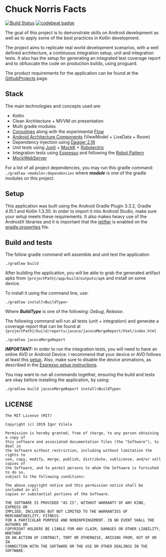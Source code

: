 # Chuck Norris Facts
[![Build Status](https://app.bitrise.io/app/9d7d60cad3099158/status.svg?token=6vSPd9qQzmW8lBs3v7wJ2A)](https://app.bitrise.io/app/9d7d60cad3099158)
[![codebeat badge](https://codebeat.co/badges/ed39b16c-5ee4-4144-9407-c3fcc72017bc)](https://codebeat.co/projects/github-com-igorvilela28-chuck-norris-facts-master)

The goal of this project is to demonstrate skills on Android development as well as to apply some of the best practices in Kotlin development.

The project aims to replicate real world development scenarios, with a well defined architecture, a continuous integration setup, unit and integration tests. It also has the setup for generating an integrated test coverage report and to obfuscate the code on production builds, using proguard.

The product requirements for the application can be found at the [GithubProjects](https://github.com/igorvilela28/Chuck-Norris-Facts/projects/1) page. 

## Stack

The main technologies and concepts used are:

- Kotlin
- Clean Architecture + MVVM on presentation
- Multi gradle modules
- [Coroutines](https://github.com/Kotlin/kotlinx.coroutines) along with the experimental [Flow](https://kotlin.github.io/kotlinx.coroutines/kotlinx-coroutines-core/kotlinx.coroutines.flow/-flow/)
- [Android Architecture Components](https://developer.android.com/topic/libraries/architecture) (ViewModel + LiveData + Room)
- Dependency injection using [Dagger 2.16](https://google.github.io/dagger/)
- Unit tests using [Junit](https://junit.org/junit4/) + [MockK](https://mockk.io/) + [Robolectric](http://robolectric.org/)
- Integration tests using [Espresso]() and following the [Robot Pattern](https://jakewharton.com/testing-robots/)
- [MockWebServer](https://github.com/square/okhttp/tree/master/mockwebserver)

For a list of all project dependencies, you may run this gradle command: `./gradlew <module>:dependencies` where ***module*** is one of the gradle modules on this project.

## Setup

This application was built using the Android Gradle Plugin 3.3.2, Gradle 4.10.1 and Kotlin 1.3.30. In order to import it into Android Studio, make sure your setup meets these requirements. It also makes heavy use of the AndroidX libraries and it is important that the [jetifier](https://developer.android.com/studio/command-line/jetifier) is enabled on the [gradle.properties](https://github.com/igorvilela28/Chuck-Norris-Facts/blob/master/gradle.properties) file.

## Build and tests

The follow gradle command will assemble and unit test the application

```
./gradlew build
```

After building the application, you will be able to grab the generated artifact apks from `{projectPath}/app/build/outputs/apk` and install on some device.

To install it using the command line, use:

```
./gradlew install<BuildType>
```

Where ***BuildType*** is one of the following: *Debug*, *Release*.

The following command will run all tests (unit + integration) and generate a coverage report that can be found at `{projectPath}/build/reports/jacoco/jacocoMergeReport/html/index.html`

```
./gradlew jacocoMergeReport
```

***IMPORTANT:*** In order to run the integration tests, you will need to have an online AVD or Android Device. I recommend that your device or AVD follows at least this [setup](https://github.com/igorvilela28/Chuck-Norris-Facts/blob/master/.github/avd_setup.txt). Also, make sure to disable the device animations, as described in the [Espresso setup instructions](https://developer.android.com/training/testing/espresso/setup#set-up-environment).

You may want to run all commands together, ensuring the build and tests are okay before installing the application, by using:

```
./gradlew build jacocoMergeReport install<BuildType>
```

## LICENSE

```
The MIT License (MIT)

Copyright (c) 2019 Igor Vilela

Permission is hereby granted, free of charge, to any person obtaining a copy of
this software and associated documentation files (the "Software"), to deal in
the Software without restriction, including without limitation the rights to
use, copy, modify, merge, publish, distribute, sublicense, and/or sell copies of
the Software, and to permit persons to whom the Software is furnished to do so,
subject to the following conditions:

The above copyright notice and this permission notice shall be included in all
copies or substantial portions of the Software.

THE SOFTWARE IS PROVIDED "AS IS", WITHOUT WARRANTY OF ANY KIND, EXPRESS OR
IMPLIED, INCLUDING BUT NOT LIMITED TO THE WARRANTIES OF MERCHANTABILITY, FITNESS
FOR A PARTICULAR PURPOSE AND NONINFRINGEMENT. IN NO EVENT SHALL THE AUTHORS OR
COPYRIGHT HOLDERS BE LIABLE FOR ANY CLAIM, DAMAGES OR OTHER LIABILITY, WHETHER
IN AN ACTION OF CONTRACT, TORT OR OTHERWISE, ARISING FROM, OUT OF OR IN
CONNECTION WITH THE SOFTWARE OR THE USE OR OTHER DEALINGS IN THE SOFTWARE.
```

